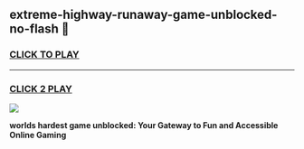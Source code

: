 
## extreme-highway-runaway-game-unblocked-no-flash 👋
<h3>
<a href="https://premium.freeplayer.one?title=extreme-highway-runaway-game-unblocked-no-flash&ref=14F">CLICK TO PLAY</a></h3>
<hr>

<h3>
<a href="https://premium.freeplayer.one?title=extreme-highway-runaway-game-unblocked-no-flash&ref=14F">CLICK 2 PLAY</a>
  
</h3>

<a href="https://premium.freeplayer.one?title=extreme-highway-runaway-game-unblocked-no-flash&ref=12F/"><img src="https://clearcache.store/games.png"></a>


**worlds hardest game unblocked: Your Gateway to Fun and Accessible Online Gaming**
